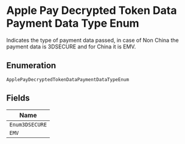 
# Apple Pay Decrypted Token Data Payment Data Type Enum

Indicates the type of payment data passed, in case of Non China the payment data is 3DSECURE and for China it is EMV.

## Enumeration

`ApplePayDecryptedTokenDataPaymentDataTypeEnum`

## Fields

| Name |
|  --- |
| `Enum3DSECURE` |
| `EMV` |

